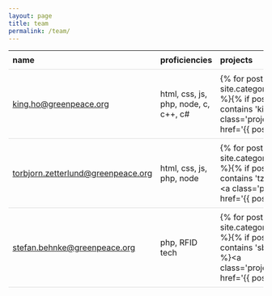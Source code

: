 ```yaml
---
layout: page
title: team
permalink: /team/
---
```

<style type="text/css">
table {
  border-collapse: collapse;
  width: 100%;
}

th, td {
  padding: 8px;
  text-align: left;
  border-bottom: 1px solid #ddd;
}

tr:hover{
  background-color:#f5f5f5
}
.projectlink {
  background : rgba(0, 132, 0, 0.3);
  padding:2px;
}
</style>
name | proficiencies | projects | location
--- | --- | --- | ---
king.ho@greenpeace.org | html, css, js, php, node, c, c++, c# | {% for post in site.categories.project %}{% if post.tags contains 'kiho' %}<a class='projectlink' href='{{ post.url | relative_url }}'>{{ post.title | escape }}</a>{% endif %}{% endfor %} | Amsterdam, Netherlands
torbjorn.zetterlund@greenpeace.org | html, css, js, php, node | {% for post in site.categories.project %}{% if post.tags contains 'tzetterl' %}<a class='projectlink' href='{{ post.url | relative_url }}'>{{ post.title | escape }}</a>{% endif %}{% endfor %} | Amsterdam, Netherlands
stefan.behnke@greenpeace.org | php, RFID tech | {% for post in site.categories.project %}{% if post.tags contains 'sbehnke' %}<a class='projectlink' href='{{ post.url | relative_url }}'>{{ post.title | escape }}</a>{% endif %}{% endfor %} | Hamburg, Germany
